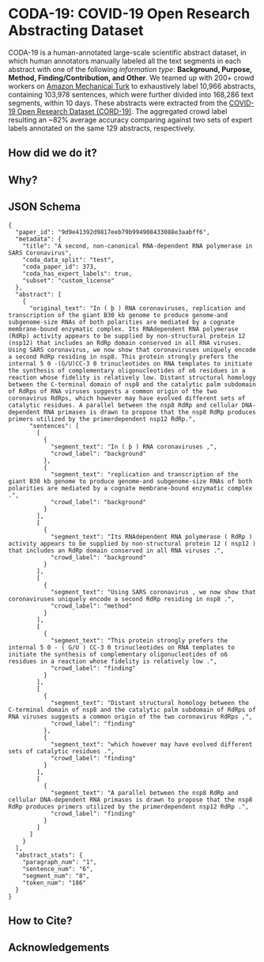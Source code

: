 # CODA-19: COVID-19 Open Research Abstracting Dataset
CODA-19 is a human-annotated large-scale scientific abstract dataset, in which human annotators manually labeled all the text segments in each abstract with one of the following *information type*: **Background, Purpose, Method, Finding/Contribution, and Other**.
We teamed up with 200+ crowd workers on [Amazon Mechanical Turk](https://www.mturk.com/) to exhaustively label 10,966 abstracts, containing 103,978 sentences, which were further divided into 168,286 text segments, within 10 days.
These abstracts were extracted from the [COVID-19 Open Research Dataset (CORD-19)](https://www.semanticscholar.org/cord19).
The aggregated crowd label resulting an ~82% average accuracy comparing against two sets of expert labels annotated on the same 129 abstracts, respectively.

## How did we do it?

## Why?

## JSON Schema

```
{
  "paper_id": "9d9e41392d9817eeb79b994908433088e3aabff6",
  "metadata": {
    "title": "A second, non-canonical RNA-dependent RNA polymerase in SARS Coronavirus",
    "coda_data_split": "test",
    "coda_paper_id": 373,
    "coda_has_expert_labels": true,
    "subset": "custom_license"
  },
  "abstract": [
    {
      "original_text": "In ( þ ) RNA coronaviruses, replication and transcription of the giant B30 kb genome to produce genome-and subgenome-size RNAs of both polarities are mediated by a cognate membrane-bound enzymatic complex. Its RNAdependent RNA polymerase (RdRp) activity appears to be supplied by non-structural protein 12 (nsp12) that includes an RdRp domain conserved in all RNA viruses. Using SARS coronavirus, we now show that coronaviruses uniquely encode a second RdRp residing in nsp8. This protein strongly prefers the internal 5 0 -(G/U)CC-3 0 trinucleotides on RNA templates to initiate the synthesis of complementary oligonucleotides of o6 residues in a reaction whose fidelity is relatively low. Distant structural homology between the C-terminal domain of nsp8 and the catalytic palm subdomain of RdRps of RNA viruses suggests a common origin of the two coronavirus RdRps, which however may have evolved different sets of catalytic residues. A parallel between the nsp8 RdRp and cellular DNA-dependent RNA primases is drawn to propose that the nsp8 RdRp produces primers utilized by the primerdependent nsp12 RdRp.",
      "sentences": [
        [
          {
            "segment_text": "In ( þ ) RNA coronaviruses ,",
            "crowd_label": "background"
          },
          {
            "segment_text": "replication and transcription of the giant B30 kb genome to produce genome-and subgenome-size RNAs of both polarities are mediated by a cognate membrane-bound enzymatic complex .",
            "crowd_label": "background"
          }
        ],
        [
          {
            "segment_text": "Its RNAdependent RNA polymerase ( RdRp ) activity appears to be supplied by non-structural protein 12 ( nsp12 ) that includes an RdRp domain conserved in all RNA viruses .",
            "crowd_label": "background"
          }
        ],
        [
          {
            "segment_text": "Using SARS coronavirus , we now show that coronaviruses uniquely encode a second RdRp residing in nsp8 .",
            "crowd_label": "method"
          }
        ],
        [
          {
            "segment_text": "This protein strongly prefers the internal 5 0 - ( G/U ) CC-3 0 trinucleotides on RNA templates to initiate the synthesis of complementary oligonucleotides of o6 residues in a reaction whose fidelity is relatively low .",
            "crowd_label": "finding"
          }
        ],
        [
          {
            "segment_text": "Distant structural homology between the C-terminal domain of nsp8 and the catalytic palm subdomain of RdRps of RNA viruses suggests a common origin of the two coronavirus RdRps ,",
            "crowd_label": "finding"
          },
          {
            "segment_text": "which however may have evolved different sets of catalytic residues .",
            "crowd_label": "finding"
          }
        ],
        [
          {
            "segment_text": "A parallel between the nsp8 RdRp and cellular DNA-dependent RNA primases is drawn to propose that the nsp8 RdRp produces primers utilized by the primerdependent nsp12 RdRp .",
            "crowd_label": "finding"
          }
        ]
      ]
    }
  ],
  "abstract_stats": {
    "paragraph_num": "1",
    "sentence_num": "6",
    "segment_num": "8",
    "token_num": "186"
  }
}
```
## How to Cite?

## Acknowledgements



